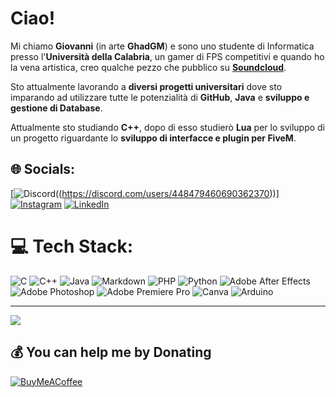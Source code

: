 # Ciao!

Mi chiamo **Giovanni** (in arte **GhadGM**) e sono uno studente di Informatica presso l'**Università della Calabria**, un gamer di FPS competitivi e quando ho la vena artistica, creo qualche pezzo che pubblico su [**Soundcloud**](https://soundcloud.com/ghadgm).

Sto attualmente lavorando a **diversi progetti universitari** dove sto imparando ad utilizzare tutte le potenzialità di **GitHub**, **Java** e **sviluppo e gestione di Database**.

Attualmente sto studiando **C++**, dopo di esso studierò **Lua** per lo sviluppo di un progetto riguardante lo **sviluppo di interfacce e plugin per FiveM**.



## 🌐 Socials:
[![Discord](https://img.shields.io/badge/Discord-%237289DA.svg?logo=discord&logoColor=white)((https://discord.com/users/448479460690362370))] [![Instagram](https://img.shields.io/badge/Instagram-%23E4405F.svg?logo=Instagram&logoColor=white)](https://instagram.com/https://www.instagram.com/giovanni_muraca/) [![LinkedIn](https://img.shields.io/badge/LinkedIn-%230077B5.svg?logo=linkedin&logoColor=white)](https://linkedin.com/in/https://www.linkedin.com/in/giovannimuraca/) 

# 💻 Tech Stack:
![C](https://img.shields.io/badge/c-%2300599C.svg?style=for-the-badge&logo=c&logoColor=white) ![C++](https://img.shields.io/badge/c++-%2300599C.svg?style=for-the-badge&logo=c%2B%2B&logoColor=white) ![Java](https://img.shields.io/badge/java-%23ED8B00.svg?style=for-the-badge&logo=openjdk&logoColor=white) ![Markdown](https://img.shields.io/badge/markdown-%23000000.svg?style=for-the-badge&logo=markdown&logoColor=white) ![PHP](https://img.shields.io/badge/php-%23777BB4.svg?style=for-the-badge&logo=php&logoColor=white) ![Python](https://img.shields.io/badge/python-3670A0?style=for-the-badge&logo=python&logoColor=ffdd54) ![Adobe After Effects](https://img.shields.io/badge/Adobe%20After%20Effects-9999FF.svg?style=for-the-badge&logo=Adobe%20After%20Effects&logoColor=white) ![Adobe Photoshop](https://img.shields.io/badge/adobe%20photoshop-%2331A8FF.svg?style=for-the-badge&logo=adobe%20photoshop&logoColor=white) ![Adobe Premiere Pro](https://img.shields.io/badge/Adobe%20Premiere%20Pro-9999FF.svg?style=for-the-badge&logo=Adobe%20Premiere%20Pro&logoColor=white) ![Canva](https://img.shields.io/badge/Canva-%2300C4CC.svg?style=for-the-badge&logo=Canva&logoColor=white) ![Arduino](https://img.shields.io/badge/-Arduino-00979D?style=for-the-badge&logo=Arduino&logoColor=white)

---
[![](https://visitcount.itsvg.in/api?id=GhadPRG&icon=0&color=4)](https://visitcount.itsvg.in)

  ## 💰 You can help me by Donating
  [![BuyMeACoffee](https://img.shields.io/badge/Buy%20Me%20a%20Coffee-ffdd00?style=for-the-badge&logo=buy-me-a-coffee&logoColor=black)](https://buymeacoffee.com/https://buymeacoffee.com/ghadgm) 

  
<!-- Proudly created with GPRM ( https://gprm.itsvg.in ) -->
